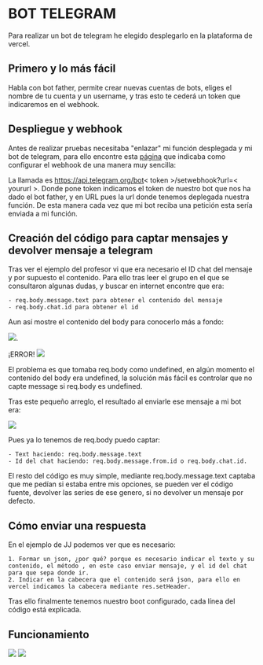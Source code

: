 # BOT TELEGRAM
Para realizar un bot de telegram he elegido desplegarlo en la plataforma de vercel.

## Primero y lo más fácil
Habla con bot father, permite crear nuevas cuentas de bots, eliges el nombre de tu cuenta y un username, y
tras esto te cederá un token que indicaremos en el webhook.

## Despliegue y webhook 
Antes de realizar pruebas necesitaba "enlazar" mi función desplegada y mi  bot de telegram, para ello encontre esta [página](https://riptutorial.com/es/telegram-bot/example/32215/configurar-el-webhook) 
que indicaba como configurar el webhook de una manera muy sencilla:

La llamada es https://api.telegram.org/bot< token >/setwebhook?url=< yoururl >.
Donde pone token indicamos el token de nuestro bot que nos ha dado el bot father, y en URL pues la url donde tenemos deplegada nuestra función.
De esta manera cada vez que mi bot reciba una petición esta sería enviada a mi función.

## Creación del código para captar mensajes y devolver mensaje a telegram
Tras ver el ejemplo del profesor vi que era necesario el ID chat del mensaje y por supuesto el contenido.
Para ello tras leer el grupo en el que se consultaron algunas dudas, y buscar en internet encontre que era:

    - req.body.message.text para obtener el contenido del mensaje
    - req.body.chat.id para obtener el id 

Aun así mostre el contenido del body para conocerlo más a fondo:

![](pic/JSON_stringify.png).

¡ERROR!
![](pic/cannot.png)

El problema es que tomaba req.body como undefined, en algún momento el contenido del body era undefined, la solución más fácil es controlar que no capte message si req.body es undefined.

Tras este pequeño arreglo, el resultado al enviarle ese mensaje a mi bot era:

![](pic/muestraBody.png)

Pues ya lo tenemos de req.body puedo captar:

    - Text haciendo: req.body.message.text
    - Id del chat haciendo: req.body.message.from.id o req.body.chat.id.


El resto del código es muy simple, mediante req.body.message.text captaba que me pedían si estaba entre mis opciones, se pueden ver el código fuente, devolver las series de ese genero, si no devolver un mensaje por defecto.



## Cómo enviar una respuesta
En el ejemplo de JJ podemos ver que es necesario:

    1. Formar un json, ¿por qué? porque es necesario indicar el texto y su contenido, el método , en este caso enviar mensaje, y el id del chat para que sepa donde ir.
    2. Indicar en la cabecera que el contenido será json, para ello en vercel indicamos la cabecera mediante res.setHeader.

Tras ello finalmente tenemos nuestro boot configurado, cada línea del código está explicada.

## Funcionamiento
![](pic/funcionamiento1.jpeg)
![](pic/funcionamiento2.jpeg)